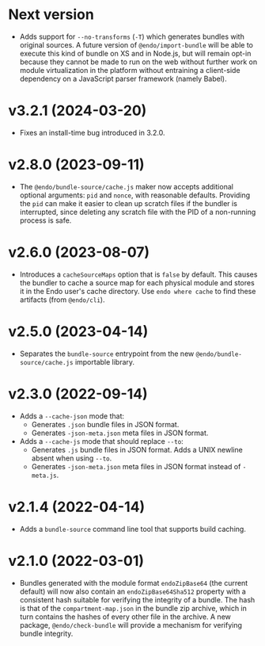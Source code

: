 
# Next version

- Adds support for `--no-transforms` (`-T`) which generates bundles with
  original sources.
  A future version of `@endo/import-bundle` will be able to execute this
  kind of bundle on XS and in Node.js, but will remain opt-in because
  they cannot be made to run on the web without further work on module
  virtualization in the platform without entraining a client-side
  dependency on a JavaScript parser framework (namely Babel).

# v3.2.1 (2024-03-20)

- Fixes an install-time bug introduced in 3.2.0.

# v2.8.0 (2023-09-11)

- The `@endo/bundle-source/cache.js` maker now accepts additional optional
  arguments: `pid` and `nonce`, with reasonable defaults.
  Providing the `pid` can make it easier to clean up scratch files if
  the bundler is interrupted, since deleting any scratch file with the PID of a
  non-running process is safe.

# v2.6.0 (2023-08-07)

- Introduces a `cacheSourceMaps` option that is `false` by default.
  This causes the bundler to cache a source map for each physical module and
  stores it in the Endo user's cache directory.
  Use `endo where cache` to find these artifacts (from `@endo/cli`).

# v2.5.0 (2023-04-14)

- Separates the `bundle-source` entrypoint from the new
  `@endo/bundle-source/cache.js` importable library.

# v2.3.0 (2022-09-14)

- Adds a `--cache-json` mode that:
  - Generates `.json` bundle files in JSON format.
  - Generates `-json-meta.json` meta files in JSON format.
- Adds a `--cache-js` mode that should replace `--to`:
  - Generates `.js` bundle files in JSON format.
    Adds a UNIX newline absent when using `--to`.
  - Generates `-json-meta.json` meta files in JSON format instead of
    `-meta.js`.

# v2.1.4 (2022-04-14)

- Adds a `bundle-source` command line tool that supports build caching.

# v2.1.0 (2022-03-01)

- Bundles generated with the module format `endoZipBase64` (the current
  default) will now also contain an `endoZipBase64Sha512` property with a
  consistent hash suitable for verifying the integrity of a bundle.
  The hash is that of the `compartment-map.json` in the bundle zip archive,
  which in turn contains the hashes of every other file in the archive.
  A new package, `@endo/check-bundle` will provide a mechanism for
  verifying bundle integrity.
